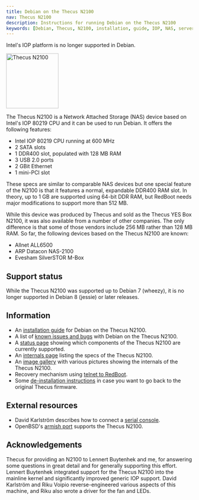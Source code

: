 ```yaml
---
title: Debian on the Thecus N2100
nav: Thecus N2100
description: Instructions for running Debian on the Thecus N2100
keywords: [Debian, Thecus, N2100, installation, guide, IOP, NAS, server]
---
```


<div class="alert alert-danger">

Intel's IOP platform is no longer supported in Debian.

</div>

<div class="right">
<img src = "images/r_n2100.jpg" class="border" alt="Thecus N2100" width="141" height="148" />
</div>

The Thecus N2100 is a Network Attached Storage (NAS) device based on
Intel's IOP 80219 CPU and it can be used to run Debian.  It offers the
following features:

<ul>

<li>Intel IOP 80219 CPU running at 600 MHz</li>

<li>2 SATA slots</li>

<li>1 DDR400 slot, populated with 128 MB RAM</li>

<li>3 USB 2.0 ports</li>

<li>2 GBit Ethernet</li>

<li>1 mini-PCI slot</li>

</ul>

These specs are similar to comparable NAS devices but one special feature
of the N2100 is that it features a normal, expandable DDR400 RAM slot.  In
theory, up to 1 GB are supported using 64-bit DDR RAM, but RedBoot needs
major modifications to support more than 512&nbsp;MB.

While this device was produced by Thecus and sold as the Thecus YES Box
N2100, it was also available from a number of other companies.  The only
difference is that some of those vendors include 256&nbsp;MB rather than
128&nbsp;MB RAM.  So far, the following devices based on the Thecus N2100
are known:

<ul>

<li>Allnet ALL6500</li>

<li>ARP Datacon NAS-2100</li>

<li>Evesham SilverSTOR M-Box</li>

</ul>

<h2>Support status</h2>

While the Thecus N2100 was supported up to Debian 7 (wheezy), it is no
longer supported in Debian 8 (jessie) or later releases.

<h2>Information</h2>

<ul>

<li>An <a href = "install/">installation guide</a> for Debian on the Thecus
N2100.</li>

<li>A list of <a href = "known-issues/">known issues and bugs</a> with
Debian on the Thecus N2100.</li>

<li>A <a href = "status/">status page</a> showing which components of the
Thecus N2100 are currently supported.</li>

<li>An <a href = "specs/">internals page</a> listing the specs of the Thecus
N2100.</li>

<li>An <a href = "gallery/">image gallery</a> with various pictures showing
the internals of the Thecus N2100.</li>

<li>Recovery mechanism using <a href = "telnet/">telnet to RedBoot</a>.</li>

<li>Some <a href = "deinstall/">de-installation instructions</a> in case you
want to go back to the original Thecus firmware.</li>

</ul>

<h2>External resources</h2>

<ul>

<li>David Karlström describes how to connect a <a href =
"http://david.thg.se/n2100/addserial.html">serial console</a>.</li>

<li>OpenBSD's <a href = "http://www.openbsd.org/armish.html">armish
port</a> supports the Thecus N2100.</li>

</ul>

<h2>Acknowledgements</h2>

Thecus for providing an N2100 to Lennert Buytenhek and me, for answering
some questions in great detail and for generally supporting this effort.
Lennert Buytenhek integrated support for the Thecus N2100 into the
mainline kernel and significantly improved generic IOP support.
David Karlström and Riku Voipio reverse-engineered various aspects
of this machine, and Riku also wrote a driver for the fan and LEDs.



